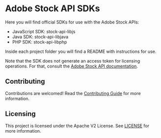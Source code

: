 # Adobe Stock API SDKs

Here you will find official SDKs for use with the Adobe Stock APIs:

* JavaScript SDK: stock-api-libjs
* Java SDK: stock-api-libjava
* PHP SDK: stock-api-libphp

Inside each project folder you will find a README with instructions for use.

Note that the SDK does not generate an access token for licensing operations. For that, consult the [Adobe Stock API documentation](https://www.adobe.io/apis/creativecloud/stock/docs/getting-started.html).

## Contributing

Contributions are welcomed! Read the [Contributing Guide](CONTRIBUTING.md) for more information.

## Licensing

This project is licensed under the Apache V2 License. See [LICENSE](LICENSE) for more information.

